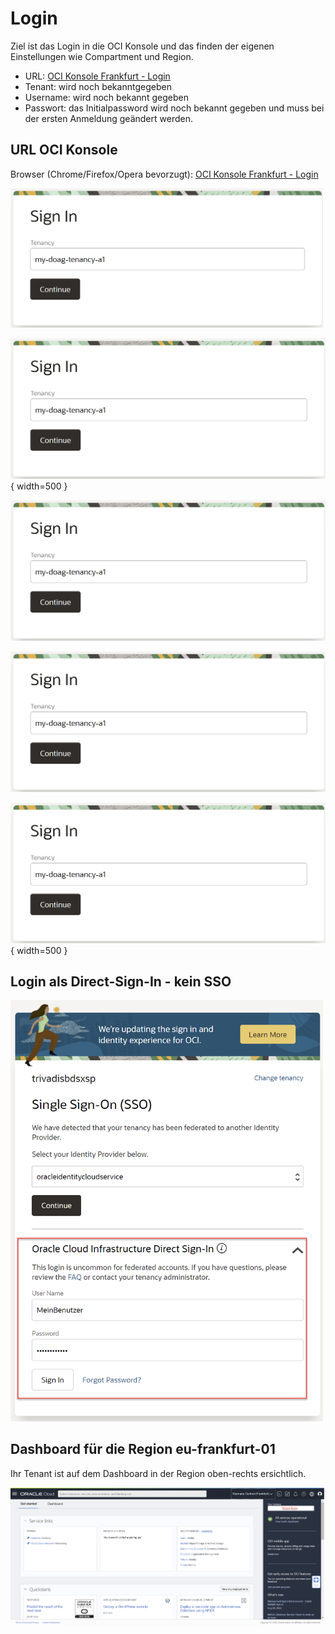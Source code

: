 # Login

<!-- markdownlint-disable MD033 -->
<!-- markdownlint-disable MD013 -->

Ziel ist das Login in die OCI Konsole und das finden der eigenen Einstellungen wie Compartment und Region.

- URL: <a href="https://console.eu-frankfurt-1.oraclecloud.com" target="_blank" rel="noopener">OCI Konsole Frankfurt - Login</a>
- Tenant: wird noch bekanntgegeben
- Username: wird noch bekannt gegeben
- Passwort: das Initialpassword wird noch bekannt gegeben und muss bei der ersten Anmeldung geändert werden.

## URL OCI Konsole

Browser (Chrome/Firefox/Opera bevorzugt): <a href="https://console.eu-frankfurt-1.oraclecloud.com" target="_blank" rel="noopener">OCI Konsole Frankfurt - Login</a>

<img src="./../../images/0x02-01-login-01.png" width="500">

![test 1](./../../images/0x02-01-login-01.png){ width=500 }

![test 2](../../images/0x02-01-login-01.png)

![test 3](images/0x02-01-login-01.png)

![test 4](images/0x02-01-login-01.png){ width=500 }

## Login als Direct-Sign-In - kein SSO

<img src="./../../images/0x02-01-login-02.png" width="500">

## Dashboard für die Region eu-frankfurt-01

Ihr Tenant ist auf dem Dashboard in der Region oben-rechts ersichtlich.

<img src="./../../images/0x02-01-login-03.png" width="800">
